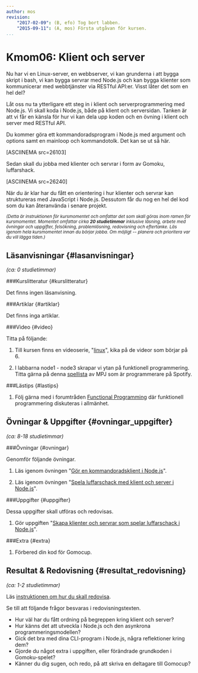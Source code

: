 ```yaml
---
author: mos
revision:
    "2017-02-09": (B, efo) Tog bort labben.
    "2015-09-11": (A, mos) Första utgåvan för kursen.
...
```

Kmom06: Klient och server
==================================

Nu har vi en Linux-server, en webbserver, vi kan grunderna i att bygga skript i bash, vi kan bygga servrar med Node.js och kan bygga klienter som kommunicerar med webbtjänster via RESTful API:er. Visst låter det som en hel del?

Låt oss nu ta ytterligare ett steg in i klient och serverprogrammering med Node.js. Vi skall koda i Node.js, både på klient och serversidan. Tanken är att vi får en känsla för hur vi kan dela upp koden och en övning i klient och server med RESTful API.



<!--more-->

Du kommer göra ett kommandoradsprogram i Node.js med argument och options samt en mainloop och kommandotolk. Det kan se ut så här.

[ASCIINEMA src=26103]

Sedan skall du jobba med klienter och servrar i form av Gomoku, luffarshack.

[ASCIINEMA src=26240]

När du är klar har du fått en orientering i hur klienter och servrar kan struktureras med JavaScript i Node.js. Dessutom får du nog en hel del kod som du kan återanvända i senare projekt.


<small><i>(Detta är instruktionen för kursmomentet och omfattar det som skall göras inom ramen för kursmomentet. Momentet omfattar cirka **20 studietimmar** inklusive läsning, arbete med övningar och uppgifter, felsökning, problemlösning, redovisning och eftertanke. Läs igenom hela kursmomentet innan du börjar jobba. Om möjligt -- planera och prioritera var du vill lägga tiden.)</i></small>



Läsanvisningar  {#lasanvisningar}
---------------------------------

*(ca: 0 studietimmar)*


###Kurslitteratur  {#kurslitteratur}

Det finns ingen läsanvisning.
<!--
INFÖR VT18
Läs följande.

1. [Exploring ES6](kunskap/boken-exploring-es6) om Promise.
    * Ch 24: Asynchronous programming (background)
    * Ch 25: Promises for asynchronous programming
-->



###Artiklar {#artiklar}

Det finns inga artiklar.



###Video  {#video}

Titta på följande:

1. Till kursen finns en videoserie, "[linux](https://www.youtube.com/playlist?list=PLKtP9l5q3ce_AGc9pBgaXFEQGjyFJe7XJ)", kika på de videor som börjar på 6.

1. I labbarna node1 - node3 skrapar vi ytan på funktionell programmering. Titta gärna på denna [spellista](https://www.youtube.com/playlist?list=PL0zVEGEvSaeEd9hlmCXrk5yUyqUag-n84) av MPJ som är programmerare på Spotify.



###Lästips {#lastips}

1. Följ gärna med i forumtråden [Functional Programming](https://dbwebb.se/forum/viewtopic.php?f=36&t=5980) där funktionell programmering diskuteras i allmänhet.




Övningar & Uppgifter  {#ovningar_uppgifter}
-------------------------------------------

*(ca: 8-18 studietimmar)*



###Övningar {#ovningar}

Genomför följande övningar.

1. Läs igenom övningen "[Gör en kommandoradsklient i Node.js](kunskap/gor-en-kommandoradsklient-i-node-js)".

1. Läs igenom övningen "[Spela luffarschack med klient och server i Node.js](kunskap/spela-luffarschack-med-klient-och-server-i-node-js)".



###Uppgifter {#uppgifter}

Dessa uppgifter skall utföras och redovisas.

1. Gör uppgiften "[Skapa klienter och servrar som spelar luffarschack i Node.js](uppgift/skapa-klienter-och-servrar-som-spelar-luffarschack-i-node-js)".

<!-- 1. Gör uppgiften [Lab 5](uppgift/linux-lab5-fortsattning-asynkron-programmering) för att träna ytterligare på asynkron programmering. -->



###Extra {#extra}

1. Förbered din kod för Gomocup.



Resultat & Redovisning  {#resultat_redovisning}
-----------------------------------------------

*(ca: 1-2 studietimmar)*

Läs [instruktionen om hur du skall redovisa](./../redovisa).

Se till att följande frågor besvaras i redovisningstexten.

* Hur väl har du fått ordning på begreppen kring klient och server?
* Hur känns det att utveckla i Node.js och den asynkrona programmeringsmodellen?
* Gick det bra med dina CLI-program i Node.js, några reflektioner kring dem?
* Gjorde du något extra i uppgiften, eller förändrade grundkoden i Gomoku-spelet?
* Känner du dig sugen, och redo, på att skriva en deltagare till Gomocup?
